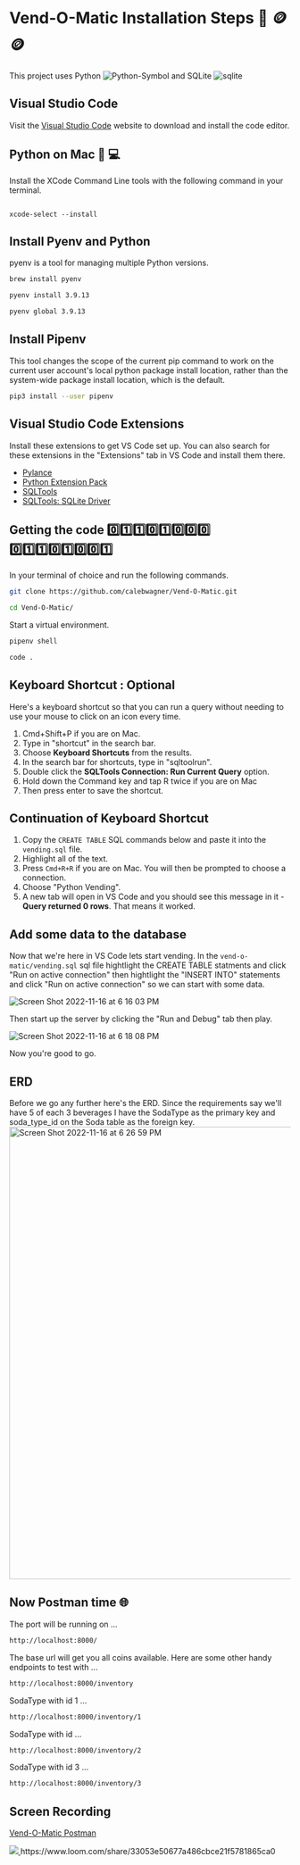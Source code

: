 # Vend-O-Matic Installation Steps 🎰 🪙🪙

This project uses Python ![Python-Symbol](https://user-images.githubusercontent.com/81569328/202470670-a8a90c3e-2099-4f23-adf2-7a7fde37f4ea.png) and SQLite ![sqlite](https://user-images.githubusercontent.com/81569328/202470834-58f744d6-3592-43ab-9ed2-98bac31b7e17.png)


## Visual Studio Code

Visit the [Visual Studio Code](https://code.visualstudio.com/) website to download and install the code editor.

## Python on Mac 🐍 💻

Install the XCode Command Line tools with the following command in your terminal.

```sh![sqlite](https://user-images.githubusercontent.com/81569328/202470807-2965fb8f-a8a1-4280-8ff2-fee443a325f7.png)

xcode-select --install
```

## Install Pyenv and Python
pyenv is a tool for managing multiple Python versions.
```bash
brew install pyenv
```
```bash
pyenv install 3.9.13
```
```bash
pyenv global 3.9.13
```

## Install Pipenv

This tool changes the scope of the current pip command to work on the current user account's local python package install location, rather than the system-wide package install location, which is the default.
```sh
pip3 install --user pipenv
```

## Visual Studio Code Extensions

Install these extensions to get VS Code set up. You can also search for these extensions in the "Extensions" tab in VS Code and install them there.

* [Pylance](https://marketplace.visualstudio.com/items?itemName=ms-python.vscode-pylance)
* [Python Extension Pack](https://marketplace.visualstudio.com/items?itemName=donjayamanne.python-extension-pack)
* [SQLTools](https://marketplace.visualstudio.com/items?itemName=mtxr.sqltools)
* [SQLTools: SQLite Driver](https://marketplace.visualstudio.com/items?itemName=mtxr.sqltools-driver-sqlite)

## Getting the code 0️⃣1️⃣1️⃣0️⃣1️⃣0️⃣0️⃣0️⃣ 0️⃣1️⃣1️⃣0️⃣1️⃣0️⃣0️⃣1️⃣
In your terminal of choice and run the following commands.
```bash
git clone https://github.com/calebwagner/Vend-O-Matic.git
```
```bash
cd Vend-O-Matic/
```
Start a virtual environment.
```bash
pipenv shell
```
```bash
code .
```

## Keyboard Shortcut : Optional

Here's a keyboard shortcut so that you can run a query without needing to use your mouse to click on an icon every time.

1. Cmd+Shift+P if you are on Mac.
1. Type in "shortcut" in the search bar.
1. Choose **Keyboard Shortcuts** from the results.
1. In the search bar for shortcuts, type in "sqltoolrun".
1. Double click the **SQLTools Connection: Run Current Query** option.
1. Hold down the Command key and tap R twice if you are on Mac
1. Then press enter to save the shortcut.

## Continuation of Keyboard Shortcut 
1. Copy the `CREATE TABLE` SQL commands below and paste it into the `vending.sql` file.
1. Highlight all of the text.
1. Press `Cmd+R+R` if you are on Mac. You will then be prompted to choose a connection.
1.  Choose "Python Vending".
1. A new tab will open in VS Code and you should see this message in it - **Query returned 0 rows**. That means it worked.

## Add some data to the database
Now that we're here in VS Code lets start vending. In the `vend-o-matic/vending.sql` sql file hightlight the CREATE TABLE statments and click "Run on active connection" then hightlight the "INSERT INTO" statements and click "Run on active connection" so we can start with some data.

![Screen Shot 2022-11-16 at 6 16 03 PM](https://user-images.githubusercontent.com/81569328/202322973-b101d06a-9e37-436c-81dd-85d3361a3d29.png)

Then start up the server by clicking the "Run and Debug" tab then play.

![Screen Shot 2022-11-16 at 6 18 08 PM](https://user-images.githubusercontent.com/81569328/202323418-2f768918-5c7f-4a52-a7fd-19cb8192a0d3.png)

Now you're good to go.

## ERD
Before we go any further here's the ERD. Since the requirements say we'll have 5 of each 3 beverages I have the SodaType as the primary key and soda_type_id on the Soda table as the foreign key.
<img width="811" alt="Screen Shot 2022-11-16 at 6 26 59 PM" src="https://user-images.githubusercontent.com/81569328/202324270-87d5dcbb-7ce8-4012-b621-ef39f1012a59.png">

## Now Postman time 🌐
The port will be running on ...
```bash
http://localhost:8000/
```
The base url will get you all coins available.
Here are some other handy endpoints to test with ...
```bash
http://localhost:8000/inventory
```
SodaType with id 1 ...
```bash
http://localhost:8000/inventory/1
```
SodaType with id ...
```bash
http://localhost:8000/inventory/2
```
SodaType with id 3 ...
```bash
http://localhost:8000/inventory/3
```

## Screen Recording

<a href="https://www.loom.com/share/33053e50677a486cbce21f5781865ca0">
    <p>Vend-O-Matic Postman</p>
    <img style="max-width:300px;" src="https://cdn.loom.com/sessions/thumbnails/33053e50677a486cbce21f5781865ca0-with-play.gif">
 </a>
https://www.loom.com/share/33053e50677a486cbce21f5781865ca0
